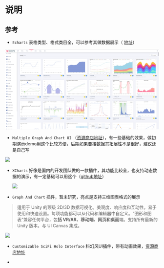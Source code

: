 # 说明

## 参考

+ `Echarts`  表格类型、格式类目全，可以参考其做数据展示（ [地址](https://echarts.apache.org/examples/zh/index.html)）

![](assets/Snipaste_2022-10-17_14-38-15.png)



+ `Multiple Graph And Chart UI` （[资源商店地址](https://assetstore.unity.com/packages/2d/gui/multiple-graph-and-chart-ui-pack-198835)），有一些基础的效果，做初期演示demo用这个比较方便，后期如果要接数据其拓展性不是很好，建议还是自己写

<img src="C:\Users\ASUS\Desktop\Snipaste_2022-10-17_14-43-10.png"  />

+ `XCharts`  好像是国内的开发团队做的一款插件，其功能比较全，也支持动态数据的演示，有一定基础可以用这个（[github地址](https://github.com/XCharts-Team/XCharts)）

  <img src="C:\Users\ASUS\Desktop\Snipaste_2022-10-17_14-51-39.png"  />

+  `Graph And Chart` 插件，暂未研究，亮点是支持三维图表格式的展示

  > 适用于 Unity 的顶级 2D/3D 数据可视化。美观度、响应度和互动性。易于使用和快速设置。每项功能都可以从代码和编辑器中自定义。“图形和图表”兼容任何平台，包**括 VR/AR、移动端、网页和桌面**端。支持所有最新的 Unity 版本。与 UI Canvas 集成。

  ![](C:\Users\ASUS\Desktop\Snipaste_2022-10-17_15-07-33.png)

+ `Customizable SciFi Holo Interface`  科幻风UI插件，带有动画效果，[资源商店地址](https://assetstore.unity.com/packages/2d/textures-materials/customizable-scifi-holo-interface-69794)

+ 